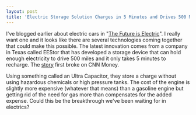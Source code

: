 ```yaml
---
layout: post  
title: 'Electric Storage Solution Charges in 5 Minutes and Drives 500 Miles'
---
```

I've blogged earlier about electric cars in "[The Future is Electric](/2006/08/22/the-future-of-cars-is-electric/)". I really want one and it looks like there are several technologies coming together that could make this possible. The latest innovation comes from a company in Texas called EEStor that has developed a storage device that can hold enough electricity to drive 500 miles and it only takes 5 minutes to recharge. The [story](http://money.cnn.com/2006/09/15/technology/disruptors_eestor.biz2/index.htm) first broke on CNN Money.

Using something called an Ultra Capacitor, they store a charge without using hazardous chemicals or high pressure tanks. The cost of the engine is slightly more expensive (whatever that means) than a gasoline engine but getting rid of the need for gas more than compensates for the added expense. Could this be the breakthrough we've been waiting for in electrics?
